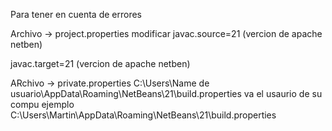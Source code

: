 Para tener en cuenta de errores

Archivo -> project.properties 
modificar 
  javac.source=21 (vercion de apache netben)
  
  javac.target=21 (vercion de apache netben)

  ARchivo -> private.properties
  C:\\Users\\Name de usuario\\AppData\\Roaming\\NetBeans\\21\\build.properties
  va el usaurio de su compu ejemplo
  C:\\Users\\Martin\\AppData\\Roaming\\NetBeans\\21\\build.properties
